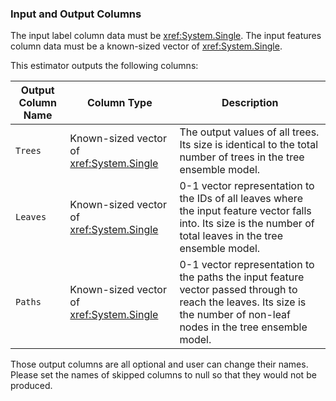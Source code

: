 ### Input and Output Columns
The input label column data must be <xref:System.Single>.
The input features column data must be a known-sized vector of <xref:System.Single>.

This estimator outputs the following columns:

| Output Column Name | Column Type | Description|
| -- | -- | -- |
| `Trees` | Known-sized vector of <xref:System.Single> | The output values of all trees. Its size is identical to the total number of trees in the tree ensemble model. |
| `Leaves` | Known-sized vector of <xref:System.Single> | 0-1 vector representation to the IDs of all leaves where the input feature vector falls into. Its size is the number of total leaves in the tree ensemble model. |
| `Paths` | Known-sized vector of <xref:System.Single> | 0-1 vector representation to the paths the input feature vector passed through to reach the leaves. Its size is the number of non-leaf nodes in the tree ensemble model. |

Those output columns are all optional and user can change their names.
Please set the names of skipped columns to null so that they would not be produced.